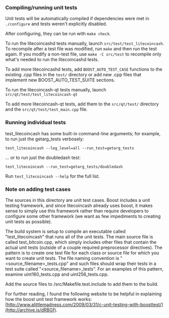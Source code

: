 ### Compiling/running unit tests

Unit tests will be automatically compiled if dependencies were met in `./configure`
and tests weren't explicitly disabled.

After configuring, they can be run with `make check`.

To run the litecoincashd tests manually, launch `src/test/test_litecoincash`. To recompile
after a test file was modified, run `make` and then run the test again. If you
modify a non-test file, use `make -C src/test` to recompile only what's needed
to run the litecoincashd tests.

To add more litecoincashd tests, add `BOOST_AUTO_TEST_CASE` functions to the existing
.cpp files in the `test/` directory or add new .cpp files that
implement new BOOST_AUTO_TEST_SUITE sections.

To run the litecoincash-qt tests manually, launch `src/qt/test/test_litecoincash-qt`

To add more litecoincash-qt tests, add them to the `src/qt/test/` directory and
the `src/qt/test/test_main.cpp` file.

### Running individual tests

test_litecoincash has some built-in command-line arguments; for
example, to run just the getarg_tests verbosely:

    test_litecoincash --log_level=all --run_test=getarg_tests

... or to run just the doubledash test:

    test_litecoincash --run_test=getarg_tests/doubledash

Run `test_litecoincash --help` for the full list.

### Note on adding test cases

The sources in this directory are unit test cases.  Boost includes a
unit testing framework, and since litecoincash already uses boost, it makes
sense to simply use this framework rather than require developers to
configure some other framework (we want as few impediments to creating
unit tests as possible).

The build system is setup to compile an executable called "test_litecoincash"
that runs all of the unit tests.  The main source file is called
test_bitcoin.cpp, which simply includes other files that contain the
actual unit tests (outside of a couple required preprocessor
directives).  The pattern is to create one test file for each class or
source file for which you want to create unit tests.  The file naming
convention is "<source_filename>_tests.cpp" and such files should wrap
their tests in a test suite called "<source_filename>_tests".  For an
examples of this pattern, examine uint160_tests.cpp and
uint256_tests.cpp.

Add the source files to /src/Makefile.test.include to add them to the build.

For further reading, I found the following website to be helpful in
explaining how the boost unit test framework works:
[http://www.alittlemadness.com/2009/03/31/c-unit-testing-with-boosttest/](http://archive.is/dRBGf).
